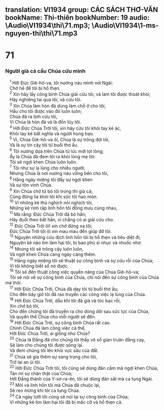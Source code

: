 translation: VI1934
group: CÁC SÁCH THƠ-VĂN
bookName: Thi-thiên 
bookNumber: 19
audio: \Audio\VI1934\thi\71.mp3; \Audio\VI1934\1-ms-nguyen-thi\thi\71.mp3
-------

<div class="title"><h1>71</h1><h3>Người già cả cầu Chúa cứu mình</h3></div>
<span class="verse thi_71_1"> <sup>1</sup> Hỡi Đức Giê-hô-va, tôi nương náu mình nơi Ngài: <br/> Chớ hề để tôi bị hổ thẹn. <br/></span>
<span class="verse thi_71_2"> <sup>2</sup> Xin hãy lấy công bình Chúa giải cứu tôi, và làm tôi được thoát khỏi; <br/> Hãy nghiêng tai qua tôi, và cứu tôi. <br/></span>
<span class="verse thi_71_3"> <sup>3</sup> Xin Chúa làm hòn đá dùng làm chỗ ở cho tôi, <br/> Hầu cho tôi được vào đó luôn luôn; <br/> Chúa đã ra lịnh cứu tôi, <br/> Vì Chúa là hòn đá và là đồn lũy tôi. <br/></span>
<span class="verse thi_71_4"> <sup>4</sup> Hỡi Đức Chúa Trời tôi, xin hãy cứu tôi khỏi tay kẻ ác, <br/> Khỏi tay kẻ bất nghĩa và người hung bạo. <br/></span>
<span class="verse thi_71_5"> <sup>5</sup> Vì, Chúa Giê-hô-va ôi, Chúa là sự trông đợi tôi, <br/> Và là sự tin cậy tôi từ buổi thơ ấu. <br/></span>
<span class="verse thi_71_6"> <sup>6</sup> Tôi nương dựa trên Chúa từ lúc mới lọt lòng; <br/> Ấy là Chúa đã đem tôi ra khỏi lòng mẹ tôi: <br/> Tôi sẽ ngợi khen Chúa luôn luôn. <br/></span>
<span class="verse thi_71_7"> <sup>7</sup> Tôi như sự lạ lùng cho nhiều người; <br/> Nhưng Chúa là nơi nương náu vững bền cho tôi, <br/></span>
<span class="verse thi_71_8"> <sup>8</sup> Hằng ngày miệng tôi đầy sự ngợi khen <br/> Và sự tôn vinh Chúa. <br/></span>
<span class="verse thi_71_9"> <sup>9</sup> Xin Chúa chớ từ bỏ tôi trong thì già cả; <br/> Cũng đừng lìa khỏi tôi khi sức tôi hao mòn. <br/></span>
<span class="verse thi_71_10"> <sup>10</sup> Vì những kẻ thù nghịch nói nghịch tôi, <br/> Những kẻ rình rập linh hồn tôi đồng mưu cùng nhau, <br/></span>
<span class="verse thi_71_11"> <sup>11</sup> Mà rằng: Đức Chúa Trời đã bỏ hắn; <br/> Hãy đuổi theo bắt hắn, vì chẳng có ai giải cứu cho. <br/></span>
<span class="verse thi_71_12"> <sup>12</sup> Đức Chúa Trời ôi! xin chớ đứng xa tôi; <br/> Đức Chúa Trời tôi ôi xin mau mau đến giúp đỡ tôi. <br/></span>
<span class="verse thi_71_13"> <sup>13</sup> Nguyện những cừu địch linh hồn tôi bị hổ thẹn và tiêu diệt đi; <br/> Nguyện kẻ nào tìm làm hại tôi, bị bao phủ sỉ nhục và nhuốc nhơ. <br/></span>
<span class="verse thi_71_14"> <sup>14</sup> Nhưng tôi sẽ trông cậy luôn luôn, <br/> Và ngợi khen Chúa càng ngày càng thêm. <br/></span>
<span class="verse thi_71_15"> <sup>15</sup> Hằng ngày miệng tôi sẽ thuật sự công bình và sự cứu rỗi của Chúa; <br/> Vì tôi không biết số nó được. <br/></span>
<span class="verse thi_71_16"> <sup>16</sup> Tôi sẽ đến thuật công việc quyền năng của Chúa Giê-hô-va; <br/> Tôi sẽ nói về sự công bình của Chúa, chỉ nói đến sự công bình của Chúa mà thôi. <br/></span>
<span class="verse thi_71_17"> <sup>17</sup> Hỡi Đức Chúa Trời, Chúa đã dạy tôi từ buổi thơ ấu; <br/> Cho đến bây giờ tôi đã rao truyền các công việc lạ lùng của Chúa. <br/></span>
<span class="verse thi_71_18"> <sup>18</sup> Hỡi Đức Chúa Trời, dầu khi tôi đã già và tóc bạc rồi, <br/> Xin chớ bỏ tôi, <br/> Cho đến chừng tôi đã truyền ra cho dòng dõi sau sức lực của Chúa, <br/> Và quyền thế Chúa cho mỗi người sẽ đến. <br/></span>
<span class="verse thi_71_19"> <sup>19</sup> Hỡi Đức Chúa Trời, sự công bình Chúa rất cao. <br/> Chính Chúa đã làm công việc cả thể, <br/> Hỡi Đức Chúa Trời, ai giống như Chúa? <br/></span>
<span class="verse thi_71_20"> <sup>20</sup> Chúa là Đấng đã cho chúng tôi thấy vô số gian truân đắng cay, <br/> Sẽ làm cho chúng tôi được sống lại. <br/> Và đem chúng tôi lên khỏi vực sâu của đất. <br/></span>
<span class="verse thi_71_21"> <sup>21</sup> Chúa sẽ gia thêm sự sang trọng cho tôi, <br/> Trở lại an ủi tôi. <br/></span>
<span class="verse thi_71_22"> <sup>22</sup> Hỡi Đức Chúa Trời tôi, tôi cũng sẽ dùng đàn cầm mà ngợi khen Chúa, <br/> Tán mĩ sự chân thật của Chúa; <br/> Hỡi Đấng thánh của Y-sơ-ra-ên, tôi sẽ dùng đàn sắt mà ca tụng Ngài. <br/></span>
<span class="verse thi_71_23"> <sup>23</sup> Môi và linh hồn tôi mà Chúa đã chuộc lại, <br/> Sẽ reo mừng khi tôi ca tụng Chúa. <br/></span>
<span class="verse thi_71_24"> <sup>24</sup> Cả ngày lưỡi tôi cũng sẽ nói lại sự công bình của Chúa; <br/> Vì những kẻ tìm làm hại tôi đã bị mắc cỡ và hổ thẹn cả. <br/></span>
